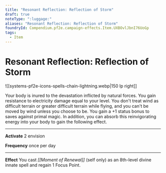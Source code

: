 ```yaml
---
title: "Resonant Reflection: Reflection of Storm"
draft: true
noteType: ":luggage:"
aliases: "Resonant Reflection: Reflection of Storm"
foundryId: Compendium.pf2e.campaign-effects.Item.UXBOvlJbnI76UoGp
tags:
  - Item
---
```


# Resonant Reflection: Reflection of Storm
![[systems-pf2e-icons-spells-chain-lightning.webp|150 lp right]]

Your body is inured to the devastation inflicted by natural forces. You gain resistance to electricity damage equal to your level. You don't treat wind as difficult terrain or greater difficult terrain while flying, and you can't be moved by wind unless you choose to be. You gain a +1 status bonus to saves against primal magic. In addition, you can absorb this reinvigorating energy into your body to gain the following effect.

* * *

**Activate** 2 envision

**Frequency** once per day

* * *

**Effect** You cast _[[Moment of Renewal]]_ (self only) as an 8th-level divine innate spell and regain 1 Focus Point.

